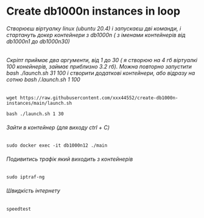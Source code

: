 # Create db1000n instances in loop
###### Створюєш віртуалку linux (ubuntu 20.4) і запускаєш дві команди, і стартануть докер контейнери з db1000n ( з іменами контейнерів від db1000n1 до db1000n30)
###### Скріпт приймає два аргументи, від 1 до 30 ( я створюю на 4 гб віртуалкі 100 конейнерів, займає приблизно 3.2 гб). Можна повторно запустити bash ./launch.sh 31 100 і створити додаткові контейнери, або відразу на сотню bash /.launch.sh 1 100
    wget https://raw.githubusercontent.com/xxx44552/create-db1000n-instances/main/launch.sh
  
    bash ./launch.sh 1 30

###### Зайти в контейнер (для виходу ctrl + C)

    sudo docker exec -it db1000n12 ./main

###### Подивитись трафік який виходить з контейнерів

    sudo iptraf-ng
    
###### Швидкість інтернету

    speedtest
